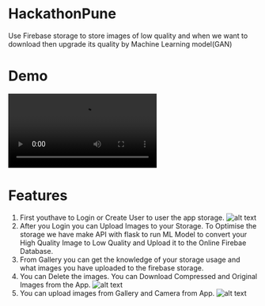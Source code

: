 # HackathonPune
Use Firebase storage to store images of low quality and when we want to download then upgrade its quality by Machine Learning model(GAN)

# Demo


![alt text](https://github.com/Prakash-sa/HackathonPune/blob/master/Screenrecorder-2019-12-22-10-59-44-561.mp4)



# Features

1. First youthave to Login or Create User to user the app storage.
![alt text](https://github.com/Prakash-sa/HackathonPune/blob/master/1.jpg)
2. After you Login you can Upload Images to your Storage. To Optimise the storage we have make API with flask to run ML Model to convert your High Quality Image to Low Quality and Upload it to the Online Firebae Database.
3. From Gallery you can get the knowledge of your storage usage and what images you have uploaded to the firebase storage.
4. You can Delete the images. You can Download Compressed and Original Images from the App.
![alt text](https://github.com/Prakash-sa/HackathonPune/blob/master/3.jpg)
5. You can upload images from Gallery and Camera from App.
![alt text](https://github.com/Prakash-sa/HackathonPune/blob/master/2.jpg)


